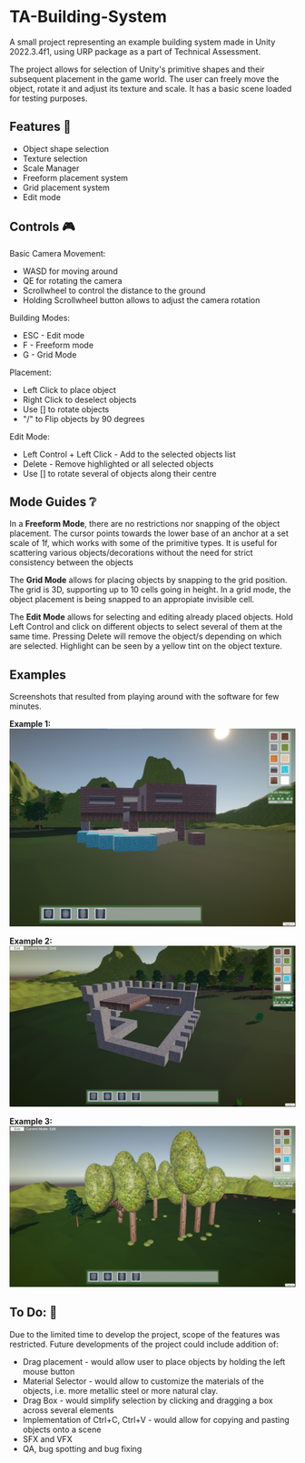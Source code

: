 # TA-Building-System
 A small project representing an example building system made in Unity 2022.3.4f1, using URP package as a part of Technical Assessment.

 The project allows for selection of Unity's primitive shapes and their subsequent placement in the game world. The user can freely move the object, rotate it and adjust its texture and scale.
 It has a basic scene loaded for testing purposes.

## Features :wrench:
* Object shape selection
* Texture selection
* Scale Manager
* Freeform placement system
* Grid placement system
* Edit mode

## Controls :video_game:
Basic Camera Movement:
 - WASD for moving around
 - QE for rotating the camera
 - Scrollwheel to control the distance to the ground
 - Holding Scrollwheel button allows to adjust the camera rotation

Building Modes:
 - ESC - Edit mode
 - F - Freeform mode
 - G - Grid Mode

Placement:
 - Left Click to place object
 - Right Click to deselect objects
 - Use [] to rotate objects
 - "/" to Flip objects by 90 degrees

Edit Mode:
 - Left Control + Left Click - Add to the selected objects list
 - Delete - Remove highlighted or all selected objects
 - Use [] to rotate several of objects along their centre

## Mode Guides :grey_question:

In a **Freeform Mode**, there are no restrictions nor snapping of the object placement. The cursor points towards the lower base of an anchor at a set scale of 1f, which works with some of the primitive types. It is useful for scattering various objects/decorations without the need for strict consistency between the objects

The **Grid Mode** allows for placing objects by snapping to the grid position. The grid is 3D, supporting up to 10 cells going in height. In a grid mode, the object placement is being snapped to an appropiate invisible cell.

The **Edit Mode** allows for selecting and editing already placed objects. Hold Left Control and click on different objects to select several of them at the same time. Pressing Delete will remove the object/s depending on which are selected. Highlight can be seen by a yellow tint on the object texture.

## Examples

Screenshots that resulted from playing around with the software for few minutes.

**Example 1:**
![Example 1](./screenshots/Scr1.png)

**Example 2:**
![Example 1](./screenshots/Scr2.png)

**Example 3:**
![Example 1](./screenshots/Scr3.png)

## To Do: :calendar:
Due to the limited time to develop the project, scope of the features was restricted. Future developments of the project could include addition of:
* Drag placement - would allow user to place objects by holding the left mouse button
* Material Selector - would allow to customize the materials of the objects, i.e. more metallic steel or more natural clay.
* Drag Box - would simplify selection by clicking and dragging a box across several elements
* Implementation of Ctrl+C, Ctrl+V - would allow for copying and pasting objects onto a scene
* SFX and VFX
* QA, bug spotting and bug fixing
